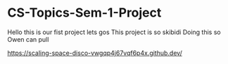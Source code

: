 # CS-Topics-Sem-1-Project
Hello this is our fist project
lets gos
This project is so skibidi
Doing this so Owen can pull

https://scaling-space-disco-vwgqp4j67vqf6p4x.github.dev/
